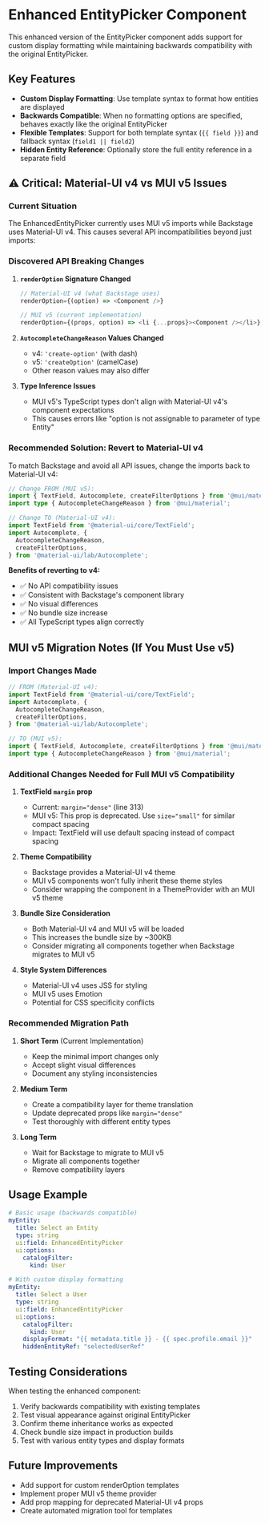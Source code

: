 # Enhanced EntityPicker Component

This enhanced version of the EntityPicker component adds support for custom display formatting while maintaining backwards compatibility with the original EntityPicker.

## Key Features

- **Custom Display Formatting**: Use template syntax to format how entities are displayed
- **Backwards Compatible**: When no formatting options are specified, behaves exactly like the original EntityPicker
- **Flexible Templates**: Support for both template syntax (`{{ field }}`) and fallback syntax (`field1 || field2`)
- **Hidden Entity Reference**: Optionally store the full entity reference in a separate field

## ⚠️ Critical: Material-UI v4 vs MUI v5 Issues

### Current Situation

The EnhancedEntityPicker currently uses MUI v5 imports while Backstage uses Material-UI v4. This causes several API incompatibilities beyond just imports:

### Discovered API Breaking Changes

1. **`renderOption` Signature Changed**
   ```typescript
   // Material-UI v4 (what Backstage uses)
   renderOption={(option) => <Component />}
   
   // MUI v5 (current implementation)
   renderOption={(props, option) => <li {...props}><Component /></li>}
   ```

2. **`AutocompleteChangeReason` Values Changed**
   - v4: `'create-option'` (with dash)
   - v5: `'createOption'` (camelCase)
   - Other reason values may also differ

3. **Type Inference Issues**
   - MUI v5's TypeScript types don't align with Material-UI v4's component expectations
   - This causes errors like "option is not assignable to parameter of type Entity"

### Recommended Solution: Revert to Material-UI v4

To match Backstage and avoid all API issues, change the imports back to Material-UI v4:

```typescript
// Change FROM (MUI v5):
import { TextField, Autocomplete, createFilterOptions } from '@mui/material';
import type { AutocompleteChangeReason } from '@mui/material';

// Change TO (Material-UI v4):
import TextField from '@material-ui/core/TextField';
import Autocomplete, {
  AutocompleteChangeReason,
  createFilterOptions,
} from '@material-ui/lab/Autocomplete';
```

**Benefits of reverting to v4:**
- ✅ No API compatibility issues
- ✅ Consistent with Backstage's component library
- ✅ No visual differences
- ✅ No bundle size increase
- ✅ All TypeScript types align correctly

## MUI v5 Migration Notes (If You Must Use v5)

### Import Changes Made

```typescript
// FROM (Material-UI v4):
import TextField from '@material-ui/core/TextField';
import Autocomplete, {
  AutocompleteChangeReason,
  createFilterOptions,
} from '@material-ui/lab/Autocomplete';

// TO (MUI v5):
import { TextField, Autocomplete, createFilterOptions } from '@mui/material';
import type { AutocompleteChangeReason } from '@mui/material';
```

### Additional Changes Needed for Full MUI v5 Compatibility

1. **TextField `margin` prop**
   - Current: `margin="dense"` (line 313)
   - MUI v5: This prop is deprecated. Use `size="small"` for similar compact spacing
   - Impact: TextField will use default spacing instead of compact spacing

2. **Theme Compatibility**
   - Backstage provides a Material-UI v4 theme
   - MUI v5 components won't fully inherit these theme styles
   - Consider wrapping the component in a ThemeProvider with an MUI v5 theme

3. **Bundle Size Consideration**
   - Both Material-UI v4 and MUI v5 will be loaded
   - This increases the bundle size by ~300KB
   - Consider migrating all components together when Backstage migrates to MUI v5

4. **Style System Differences**
   - Material-UI v4 uses JSS for styling
   - MUI v5 uses Emotion
   - Potential for CSS specificity conflicts

### Recommended Migration Path

1. **Short Term** (Current Implementation)
   - Keep the minimal import changes only
   - Accept slight visual differences
   - Document any styling inconsistencies

2. **Medium Term**
   - Create a compatibility layer for theme translation
   - Update deprecated props like `margin="dense"`
   - Test thoroughly with different entity types

3. **Long Term**
   - Wait for Backstage to migrate to MUI v5
   - Migrate all components together
   - Remove compatibility layers

## Usage Example

```yaml
# Basic usage (backwards compatible)
myEntity:
  title: Select an Entity
  type: string
  ui:field: EnhancedEntityPicker
  ui:options:
    catalogFilter:
      kind: User

# With custom display formatting
myEntity:
  title: Select a User
  type: string
  ui:field: EnhancedEntityPicker
  ui:options:
    catalogFilter:
      kind: User
    displayFormat: "{{ metadata.title }} - {{ spec.profile.email }}"
    hiddenEntityRef: "selectedUserRef"
```

## Testing Considerations

When testing the enhanced component:

1. Verify backwards compatibility with existing templates
2. Test visual appearance against original EntityPicker
3. Confirm theme inheritance works as expected
4. Check bundle size impact in production builds
5. Test with various entity types and display formats

## Future Improvements

- Add support for custom renderOption templates
- Implement proper MUI v5 theme provider
- Add prop mapping for deprecated Material-UI v4 props
- Create automated migration tool for templates